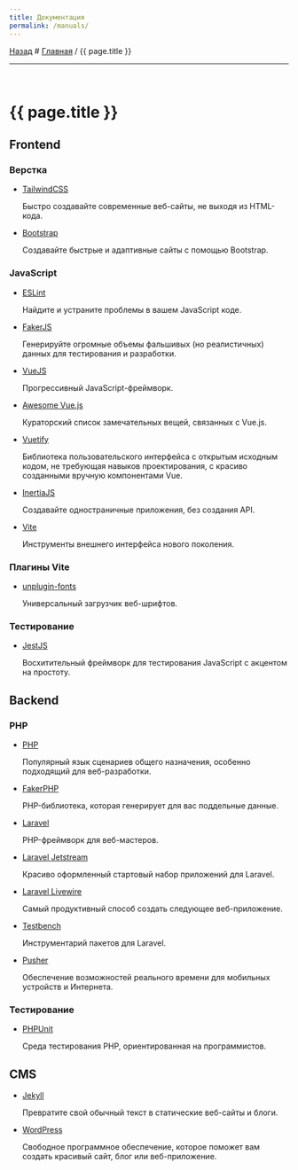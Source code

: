 ```yaml
---
title: Документация
permalink: /manuals/
---
```


[Назад](..) # [Главная](/) / {{ page.title }}

---

<p style="margin: 0"><br></p>

# {{ page.title }}

## Frontend

### Верстка

-   [TailwindCSS](https://tailwindcss.ru/)

    Быстро создавайте современные веб-сайты, не выходя из HTML-кода.

-   [Bootstrap](https://getbootstrap.com/)

    Создавайте быстрые и адаптивные сайты с помощью Bootstrap.

### JavaScript

-   [ESLint](https://eslint.org/)

    Найдите и устраните проблемы в вашем JavaScript коде.

-   [FakerJS](https://fakerjs.dev/)

    Генерируйте огромные объемы фальшивых (но реалистичных) данных для
    тестирования и разработки.

-   [VueJS](https://v3.ru.vuejs.org/)

    Прогрессивный JavaScript-фреймворк.

-   [Awesome Vue.js](https://github.com/vuejs/awesome-vue)

    Кураторский список замечательных вещей, связанных с Vue.js.

-   [Vuetify](https://vuetifyjs.com/en/)

    Библиотека пользовательского интерфейса с открытым исходным кодом, не
    требующая навыков проектирования, с красиво созданными вручную компонентами
    Vue.

-   [InertiaJS](https://inertiajs.ru/)

    Создавайте одностраничные приложения, без создания API.

-   [Vite](https://vitejs.dev/)

    Инструменты внешнего интерфейса нового поколения.

### Плагины Vite

-   [unplugin-fonts](https://github.com/cssninjaStudio/unplugin-fonts)

    Универсальный загрузчик веб-шрифтов.

### Тестирование

-   [JestJS](https://jestjs.io/ru/)

    Восхитительный фреймворк для тестирования JavaScript с акцентом на простоту.

## Backend

### PHP

-   [PHP](https://www.php.net/)

    Популярный язык сценариев общего назначения, особенно подходящий для
    веб-разработки.

-   [FakerPHP](https://fakerphp.github.io/)

    PHP-библиотека, которая генерирует для вас поддельные данные.

-   [Laravel](https://laravel.com/)

    PHP-фреймворк для веб-мастеров.

-   [Laravel Jetstream](https://jetstream.laravel.com/introduction.html)

    Красиво оформленный стартовый набор приложений для Laravel.

-   [Laravel Livewire](https://livewire.laravel.com/)

    Самый продуктивный способ создать следующее веб-приложение.

-   [Testbench](https://packages.tools/)

    Инструментарий пакетов для Laravel.

-   [Pusher](https://pusher.com/)

    Обеспечение возможностей реального времени для мобильных устройств и
    Интернета.

### Тестирование

-   [PHPUnit](https://phpunit.de/index.html)

    Среда тестирования PHP, ориентированная на программистов.

## CMS

-   [Jekyll](https://jekyllrb.com/)

    Превратите свой обычный текст в статические веб-сайты и блоги.

-   [WordPress](https://ru.wordpress.org/)

    Свободное программное обеспечение, которое поможет вам создать красивый
    сайт, блог или веб-приложение.
